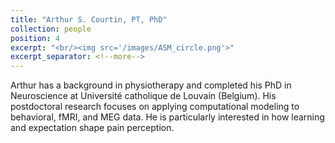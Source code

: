 ```yaml
---
title: "Arthur S. Courtin, PT, PhD"
collection: people
position: 4
excerpt: "<br/><img src='/images/ASM_circle.png'>"
excerpt_separator: <!--more-->
---
```


<!--more-->

Arthur has a background in physiotherapy and completed his PhD in Neuroscience at Université catholique de Louvain (Belgium). His postdoctoral research focuses on applying computational modeling to behavioral, fMRI, and MEG data. He is particularly interested in how learning and expectation shape pain perception.
